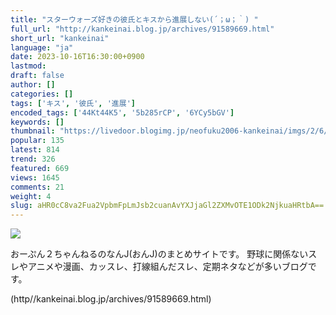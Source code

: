 ```yaml
---
title: "スターウォーズ好きの彼氏とキスから進展しない(´；ω；｀) "
full_url: "http://kankeinai.blog.jp/archives/91589669.html"
short_url: "kankeinai"
language: "ja"
date: 2023-10-16T16:30:00+0900
lastmod: 
draft: false
author: []
categories: []
tags: ['キス', '彼氏', '進展']
encoded_tags: ['44Kt44K5', '5b285rCP', '6YCy5bGV']
keywords: []
thumbnail: "https://livedoor.blogimg.jp/neofuku2006-kankeinai/imgs/2/6/2612fdb3-s.jpg"
popular: 135
latest: 814
trend: 326
featured: 669
views: 1645
comments: 21
weight: 4
slug: aHR0cC8va2Fua2VpbmFpLmJsb2cuanAvYXJjaGl2ZXMvOTE1ODk2NjkuaHRtbA==
---
```


![](https://livedoor.blogimg.jp/neofuku2006-kankeinai/imgs/2/6/2612fdb3-s.jpg)

<div> <p id='blog-description'>おーぷん２ちゃんねるのなんJ(おんJ)のまとめサイトです。 野球に関係ないスレやアニメや漫画、カッスレ、打線組んだスレ、定期ネタなどが多いブログです。</p> </div>

(http//kankeinai.blog.jp/archives/91589669.html)
